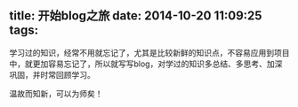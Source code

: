 title: 开始blog之旅
date: 2014-10-20 11:09:25
tags:
---

学习过的知识，经常不用就忘记了，尤其是比较新鲜的知识点，不容易应用到项目中，就更加容易忘记了，所以就写写blog，对学过的知识多总结、多思考、加深巩固，并时常回顾学习。

温故而知新，可以为师矣！